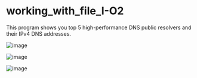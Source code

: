 # working_with_file_I-O2


This program shows you top 5 high-performance DNS public resolvers and their IPv4 DNS addresses.

![image](https://user-images.githubusercontent.com/96833570/183431377-215f9c6e-14c3-4e97-9b42-9332f0084682.png)



![image](https://user-images.githubusercontent.com/96833570/183433019-6ab7fbfe-68a2-446d-93f6-e2a74c956f84.png)


![image](https://user-images.githubusercontent.com/96833570/183433128-08410260-2d51-424b-afcc-c93f96bdf0cf.png)


